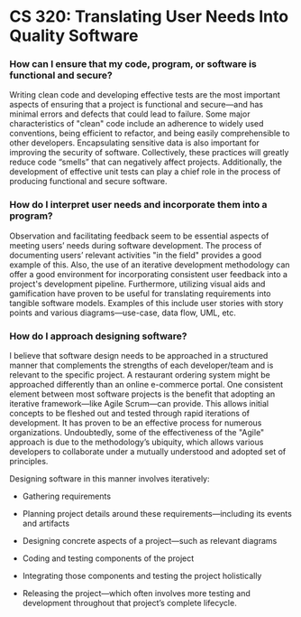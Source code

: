 # CS 320: Translating User Needs Into Quality Software

### How can I ensure that my code, program, or software is functional and secure?

Writing clean code and developing effective tests are the most important aspects of ensuring that a project is functional and secure—and has minimal errors and defects that could lead to failure. Some major characteristics of "clean" code include an adherence to widely used conventions, being efficient to refactor, and being easily comprehensible to other developers. Encapsulating sensitive data is also important for improving the security of software. Collectively, these practices will greatly reduce code “smells” that can negatively affect projects. Additionally, the development of effective unit tests can play a chief role in the process of producing functional and secure software.

### How do I interpret user needs and incorporate them into a program?

Observation and facilitating feedback seem to be essential aspects of meeting users’ needs during software development. The process of documenting users’ relevant activities "in the field" provides a good example of this. Also, the use of an iterative development methodology can offer a good environment for incorporating consistent user feedback into a project's development pipeline. Furthermore, utilizing visual aids and gamification have proven to be useful for translating requirements into tangible software models. Examples of this include user stories with story points and various diagrams—use-case, data flow, UML, etc.

### How do I approach designing software?

I believe that software design needs to be approached in a structured manner that complements the strengths of each developer/team and is relevant to the specific project. A restaurant ordering system might be approached differently than an online e-commerce portal. One consistent element between most software projects is the benefit that adopting an iterative framework—like Agile Scrum—can provide. This allows initial concepts to be fleshed out and tested through rapid iterations of development. It has proven to be an effective process for numerous organizations. Undoubtedly, some of the effectiveness of the "Agile" approach is due to the methodology’s ubiquity, which allows various developers to collaborate under a mutually understood and adopted set of principles. 

Designing software in this manner involves iteratively: 

* Gathering requirements

* Planning project details around these requirements—including its events and artifacts

* Designing concrete aspects of a project—such as relevant diagrams

* Coding and testing components of the project

* Integrating those components and testing the project holistically 

* Releasing the project—which often involves more testing and development throughout that project’s complete lifecycle.
